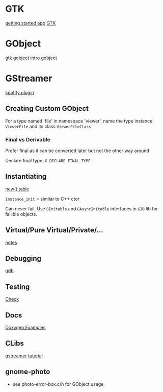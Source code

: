 GTK
===


[getting started app](https://developer.gnome.org/gtk3/stable/gtk-getting-started.html#id-1.2.3.5)
[GTK](https://www.gtk.org/docs/getting-started/hello-world/)



GObject
=======

[gtk gobject intro](https://developer.gnome.org/gobject/stable/chapter-intro.html)
[gobject](https://developer.gnome.org/gobject/stable/)


GStreamer
=========

[spotify plugin](https://github.com/liamw9534/gstspotify)

Creating Custom GObject
-----------------------

For a type named 'file' in namespace 'viewer', name the type instance: `ViewerFile` and its class `ViewerFileClass`

### Final vs Derivable

Prefer final as it can be converted later but not the other way around

Declare final type: `G_DECLARE_FINAL_TYPE`

Instantiating
-------------

[new() table](https://developer.gnome.org/gobject/stable/gtype-non-instantiable-classed.html)

`instance_init` = similar to C++ ctor

Can never fail. Use `GInitable` and `GAsyncInitable` interfaces in `GIO` lib for fallible objects.


Virtual/Pure Virtual/Private/...
--------------------------------
[notes](https://developer.gnome.org/gobject/stable/howto-gobject-methods.html)


Debugging
---------

[gdb](https://developer.gnome.org/gobject/stable/tools-refdb.html)


Testing
-------
[Check](https://libcheck.github.io/check/)

Docs
----
[Doxygen Examples](http://fnch.users.sourceforge.net/doxygen_c.html)

CLibs
------
[gstreamer tutorial](https://gstreamer.freedesktop.org/documentation/tutorials/index.html?gi-language=c)


gnome-photo
-----------

* see photo-error-box.c/h for GObject usage
